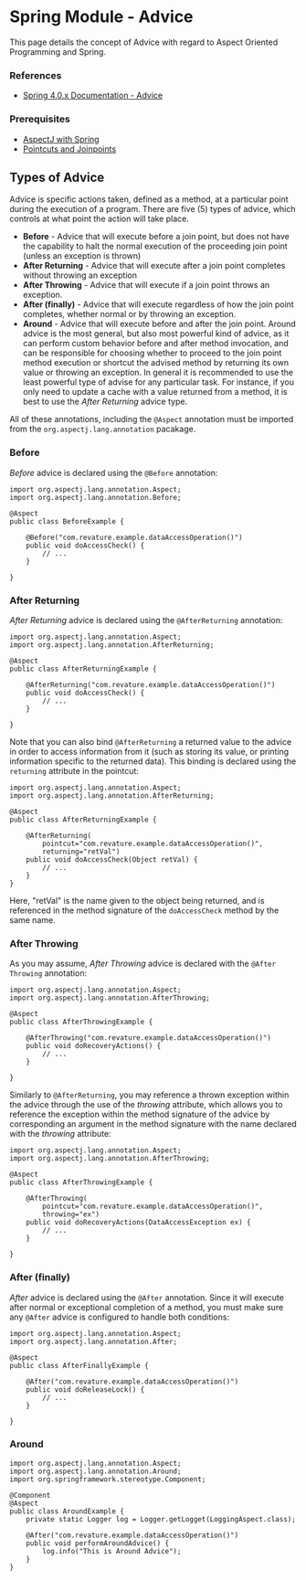 # Spring Module - Advice

This page details the concept of Advice with regard to Aspect Oriented Programming and Spring.

### References
* [Spring 4.0.x Documentation - Advice](https://docs.spring.io/spring/docs/4.0.x/spring-framework-reference/html/aop.html#aop-advice)

### Prerequisites
* [AspectJ with Spring](./aspectj.md)
* [Pointcuts and Joinpoints](./pointcut_and_join-points.md)

## Types of Advice
Advice is specific actions taken, defined as a method, at a particular point during the execution of a program. There are five (5) types of advice, which controls at what point the action will take place.

* __Before__ - Advice that will execute before a join point, but does not have the capability to halt the normal execution of the proceeding join point (unless an exception is thrown)
* __After Returning__ - Advice that will execute after a join point completes without throwing an exception
* __After Throwing__ - Advice that will execute if a join point throws an exception.
* __After (finally)__ - Advice that will execute regardless of how the join point completes, whether normal or by throwing an exception.
* __Around__ - Advice that will execute before and after the join point. Around advice is the most general, but also most powerful kind of advice, as it can perform custom behavior before and after method invocation, and can be responsible for choosing whether to proceed to the join point method execution or shortcut the advised method by returning its own value or throwing an exception. In general it is recommended to use the least powerful type of advise for any particular task. For instance, if you only need to update a cache with a value returned from a method, it is best to use the _After Returning_ advice type.

All of these annotations, including the `@Aspect` annotation must be imported from the `org.aspectj.lang.annotation` pacakage.

### Before
_Before_ advice is declared using the `@Before` annotation:
```
import org.aspectj.lang.annotation.Aspect;
import org.aspectj.lang.annotation.Before;

@Aspect
public class BeforeExample {

    @Before("com.revature.example.dataAccessOperation()")
    public void doAccessCheck() {
        // ...
    }

}
```

### After Returning
_After Returning_ advice is declared using the `@AfterReturning` annotation:
```
import org.aspectj.lang.annotation.Aspect;
import org.aspectj.lang.annotation.AfterReturning;

@Aspect
public class AfterReturningExample {

    @AfterReturning("com.revature.example.dataAccessOperation()")
    public void doAccessCheck() {
        // ...
    }

}
```

Note that you can also bind `@AfterReturning` a returned value to the advice in order to access information from it (such as storing its value, or printing information specific to the returned data). This binding is declared using the `returning` attribute in the pointcut:
```
import org.aspectj.lang.annotation.Aspect;
import org.aspectj.lang.annotation.AfterReturning;

@Aspect
public class AfterReturningExample {

    @AfterReturning(
        pointcut="com.revature.example.dataAccessOperation()",
        returning="retVal")
    public void doAccessCheck(Object retVal) {
        // ...
    }
}
```
Here, "retVal" is the name given to the object being returned, and is referenced in the method signature of the `doAccessCheck` method by the same name.


### After Throwing
As you may assume, _After Throwing_ advice is declared with the `@After Throwing` annotation:
```
import org.aspectj.lang.annotation.Aspect;
import org.aspectj.lang.annotation.AfterThrowing;

@Aspect
public class AfterThrowingExample {

    @AfterThrowing("com.revature.example.dataAccessOperation()")
    public void doRecoveryActions() {
        // ...
    }

}
```

Similarly to `@AfterReturning`, you may reference a thrown exception within the advice through the use of the _throwing_ attribute, which allows you to reference the exception within the method signature of the advice by corresponding an argument in the method signature with the name declared with the _throwing_ attribute:
```
import org.aspectj.lang.annotation.Aspect;
import org.aspectj.lang.annotation.AfterThrowing;

@Aspect
public class AfterThrowingExample {

    @AfterThrowing(
        pointcut="com.revature.example.dataAccessOperation()",
        throwing="ex")
    public void doRecoveryActions(DataAccessException ex) {
        // ...
    }

}
```

### After (finally)
_After_ advice is declared using the `@After` annotation. Since it will execute after normal or exceptional completion of a method, you must make sure any `@After` advice is configured to handle both conditions:
```
import org.aspectj.lang.annotation.Aspect;
import org.aspectj.lang.annotation.After;

@Aspect
public class AfterFinallyExample {

    @After("com.revature.example.dataAccessOperation()")
    public void doReleaseLock() {
        // ...
    }

}
```

### Around
```
import org.aspectj.lang.annotation.Aspect;
import org.aspectj.lang.annotation.Around;
import org.springframework.stereotype.Component;

@Component
@Aspect
public class AroundExample {
    private static Logger log = Logger.getLogget(LoggingAspect.class);

    @After("com.revature.example.dataAccessOperation()")
    public void performAroundAdvice() {
        log.info("This is Around Advice");
    }
}
```

